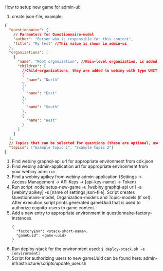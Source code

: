 How to setup new game for admin-ui:

1. create json-file, example:

```json
{
  "questionnaire": {
    // Parameters for Questionnaire-model
    "author": "Person who is responsible for this content",
    "title": "My test" //This value is shown in admin-ui
  },
  "organizations": [
    {
      "name": "Root organization", //Main-level organization, is added to webiny with type AREA
      "children": [
        //Child-organizations, they are added to webiny with type UNIT
        {
          "name": "North"
        },
        {
          "name": "East"
        },
        {
          "name": "South"
        },
        {
          "name": "West"
        }
      ]
    }
  ],
  // Topics that can be selected for questions (these are optional, use empty list [] if not needed)
  "topics": ["Example topic 1", "Example topic 2"]
}
```

1. Find webiny graphql-api url for appropriate environment from cdk.json
1. Find webiny admin-application url for appropriate environment from your webiny admin ui
1. Find a webiny apikey from webiny admin-application (Settings -> Access Management -> API Keys -> [api-key-name] -> Token)
1. Run script: node setup-new-game -u [webiny graphql-api url] -a [webiny apikey] -s [name of settings json-file]. Script creates Questionnaire-model, Organization-models and Topic-models (if set). After execution script prints generated gameUuid that is used to authorize cognito-users to game content.
1. Add a new entry to appropriate environment in questionnaire-factory-instances.
   ```
   {
     "factoryEnv": <stack-short-name>,
     "gameUuid": <game-uuid>
   }
   ```
1. Run deploy-stack for the environment used: `$ deploy-stack.sh -e [environment]`
1. Script for authorizing users to new gameUuid can be found here: admin-infrastructure/scripts/update_user.sh
